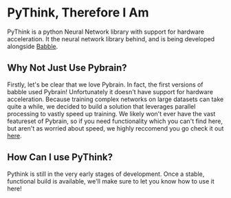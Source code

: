 # PyThink, Therefore I Am

PyThink is a python Neural Network library with support for hardware acceleration. It the neural network library behind, and is being developed alongside [Babble](https://github.com/sl/babble).

## Why Not Just Use Pybrain?

Firstly, let's be clear that we love Pybrain. In fact, the first versions of babble used Pybrain! Unfortunately it doesn't have support for hardware acceleration. Because training complex networks on large datasets can take quite a while, we decided to build a solution that leverages parallel processing to vastly speed up training. We likely won't ever have the vast featureset of Pybrain, so if you need functionality which you can't find here, but aren't as worried about speed, we highly reccomend you go check it out [here](http://pybrain.org/).

## How Can I use PyThink?

Pythink is still in the very early stages of development. Once a stable, functional build is available, we'll make sure to let you know how to use it here!


